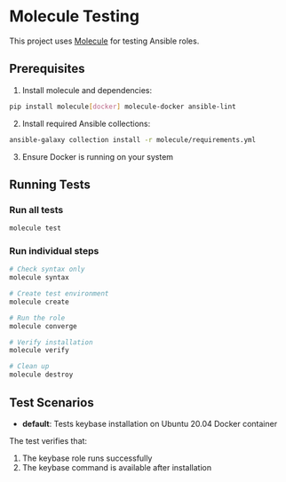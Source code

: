 # Molecule Testing

This project uses [Molecule](https://molecule.readthedocs.io/) for testing Ansible roles.

## Prerequisites

1. Install molecule and dependencies:
```bash
pip install molecule[docker] molecule-docker ansible-lint
```

2. Install required Ansible collections:
```bash
ansible-galaxy collection install -r molecule/requirements.yml
```

3. Ensure Docker is running on your system

## Running Tests

### Run all tests
```bash
molecule test
```

### Run individual steps
```bash
# Check syntax only
molecule syntax

# Create test environment
molecule create

# Run the role
molecule converge

# Verify installation
molecule verify

# Clean up
molecule destroy
```

## Test Scenarios

- **default**: Tests keybase installation on Ubuntu 20.04 Docker container

The test verifies that:
1. The keybase role runs successfully
2. The keybase command is available after installation